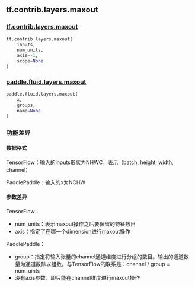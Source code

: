 ## tf.contrib.layers.maxout

### [tf.contrib.layers.maxout](https://www.tensorflow.org/api_docs/python/tf/contrib/layers/maxout)

```python
tf.contrib.layers.maxout(
    inputs,
    num_units,
    axis=-1,
    scope=None
)
```

### [paddle.fluid.layers.maxout](https://www.paddlepaddle.org.cn/documentation/docs/zh/1.5/api_cn/layers_cn/nn_cn.html#maxout)

```python
paddle.fluid.layers.maxout(
    x,
    groups,
    name=None
)
```

### 功能差异

#### 数据格式

TensorFlow：输入的inputs形状为NHWC，表示（batch, height, width, channel）

PaddlePaddle：输入的x为NCHW

#### 参数差异

TensorFlow：

- num_units：表示maxout操作之后要保留的特征数目
- axis：指定了在哪一个dimension进行maxout操作

PaddlePaddle：

- group：指定将输入张量的channel通道维度进行分组的数目。输出的通道数量为通道数除以组数。与TensorFlow的联系是：channel / group = num_uints
- 没有axis参数，即只能在channel维度进行maxout操作